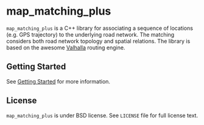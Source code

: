 # map_matching_plus

`map_matching_plus` is a C++ library for associating a sequence of
locations (e.g. GPS trajectory) to the underlying road network. The
matching considers both road network topology and spatial
relations. The library is based on the awesome
[Valhalla](https://github.com/valhalla) routing engine.


## Getting Started

See [Getting Started](https://github.com/mapillary/map_matching_plus) for
more information.


## License

`map_matching_plus` is under BSD license. See `LICENSE` file for full
license text.
